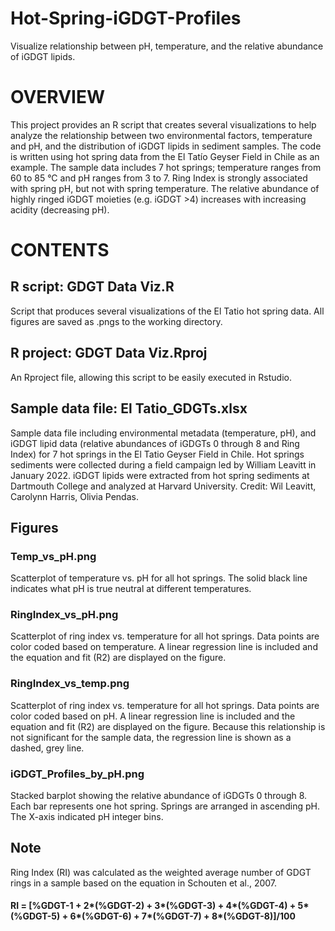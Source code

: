 # Hot-Spring-iGDGT-Profiles
Visualize relationship between pH, temperature, and the relative abundance of iGDGT lipids.

# OVERVIEW 
This project provides an R script that creates several visualizations to help analyze the relationship between two environmental factors, temperature and pH, and the distribution of iGDGT lipids in sediment samples. The code is written using hot spring data from the El Tatío Geyser Field in Chile as an example. The sample data includes 7 hot springs; temperature ranges from 60 to 85 °C and pH ranges from 3 to 7. Ring Index is strongly associated with spring pH, but not with spring temperature. The relative abundance of highly ringed iGDGT moieties (e.g. iGDGT >4) increases with increasing acidity (decreasing pH). 

# CONTENTS 
## R script: GDGT Data Viz.R
Script that produces several visualizations of the El Tatio hot spring data. All figures are saved as .pngs to the working directory. 

## R project: GDGT Data Viz.Rproj
An Rproject file, allowing this script to be easily executed in Rstudio.


## Sample data file: El Tatio_GDGTs.xlsx
Sample data file including environmental metadata (temperature, pH), and iGDGT lipid data (relative abundances of iGDGTs 0 through 8 and Ring Index) for 7 hot springs in the El Tatio Geyser Field in Chile. Hot springs sediments were collected during a field campaign led by William Leavitt in January 2022. iGDGT lipids were extracted from hot spring sediments at Dartmouth College and analyzed at Harvard University. Credit: Wil Leavitt, Carolynn Harris, Olivia Pendas. 

## Figures
### Temp_vs_pH.png
Scatterplot of temperature vs. pH for all hot springs. The solid black line indicates what pH is true neutral at different temperatures. 

### RingIndex_vs_pH.png
Scatterplot of ring index vs. temperature for all hot springs. Data points are color coded based on temperature. A linear regression line is included and the equation and fit (R2) are displayed on the figure. 

### RingIndex_vs_temp.png
Scatterplot of ring index vs. temperature for all hot springs. Data points are color coded based on pH. A linear regression line is included and the equation and fit (R2) are displayed on the figure. Because this relationship is not significant for the sample data, the regression line is shown as a dashed, grey line. 

### iGDGT_Profiles_by_pH.png
Stacked barplot showing the relative abundance of iGDGTs 0 through 8. Each bar represents one hot spring. Springs are arranged in ascending pH. The X-axis indicated pH integer bins.  


## Note 
Ring Index (RI) was calculated as the weighted average number of GDGT rings in a sample based on the equation in Schouten et al., 2007. 
#### RI = [%GDGT-1 + 2*(%GDGT-2) + 3*(%GDGT-3) + 4*(%GDGT-4) + 5*(%GDGT-5) + 6*(%GDGT-6) + 7*(%GDGT-7) + 8*(%GDGT-8)]/100
